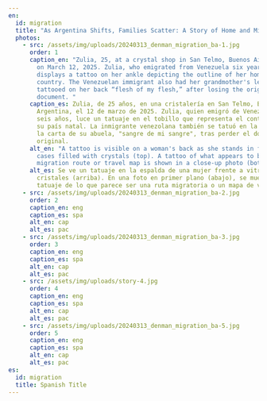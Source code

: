 ```yaml
---
en:
  id: migration
  title: "As Argentina Shifts, Families Scatter: A Story of Home and Migration"
  photos:
    - src: /assets/img/uploads/20240313_denman_migration_ba-1.jpg
      order: 1
      caption_en: "Zulia, 25, at a crystal shop in San Telmo, Buenos Aires, Argentina,
        on March 12, 2025. Zulia, who emigrated from Venezuela six years ago,
        displays a tattoo on her ankle depicting the outline of her home
        country. The Venezuelan immigrant also had her grandmother's letter
        tattooed on her back “flesh of my flesh,” after losing the original
        document. "
      caption_es: Zulia, de 25 años, en una cristalería en San Telmo, Buenos Aires,
        Argentina, el 12 de marzo de 2025. Zulia, quien emigró de Venezuela hace
        seis años, luce un tatuaje en el tobillo que representa el contorno de
        su país natal. La inmigrante venezolana también se tatuó en la espalda
        la carta de su abuela, "sangre de mi sangre", tras perder el documento
        original.
      alt_en: "A tattoo is visible on a woman's back as she stands in front of display
        cases filled with crystals (top). A tattoo of what appears to be a
        migration route or travel map is shown in a close-up photo (bottom). "
      alt_es: Se ve un tatuaje en la espalda de una mujer frente a vitrinas llenas de
        cristales (arriba). En una foto en primer plano (abajo), se muestra un
        tatuaje de lo que parece ser una ruta migratoria o un mapa de viaje.
    - src: /assets/img/uploads/20240313_denman_migration_ba-2.jpg
      order: 2
      caption_en: eng
      caption_es: spa
      alt_en: cap
      alt_es: pac
    - src: /assets/img/uploads/20240313_denman_migration_ba-3.jpg
      order: 3
      caption_en: eng
      caption_es: spa
      alt_en: cap
      alt_es: pac
    - src: /assets/img/uploads/story-4.jpg
      order: 4
      caption_en: eng
      caption_es: spa
      alt_en: cap
      alt_es: pac
    - src: /assets/img/uploads/20240313_denman_migration_ba-5.jpg
      order: 5
      caption_en: eng
      caption_es: spa
      alt_en: cap
      alt_es: pac
es:
  id: migration
  title: Spanish Title
---
```

